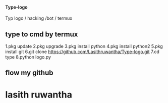 #### Type-logo
Typ logo / hacking /bot / termux

## type to cmd by termux
1.pkg update
2.pkg upgrade
3.pkg install python
4.pkg install python2
5.pkg install git
6.git clone https://github.com/Lasithruwantha/Type-logo.git
7.cd type
8.python logo.py
 ## flow my github
 # lasith ruwantha
